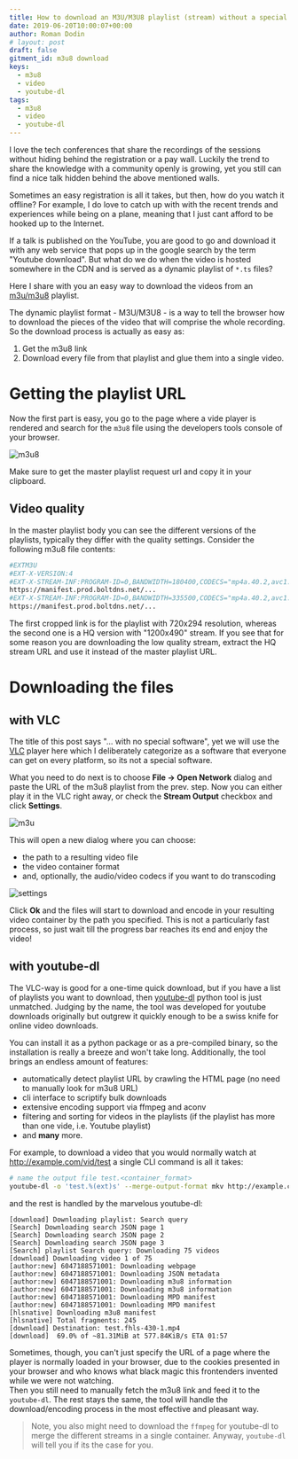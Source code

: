 ```yaml
---
title: How to download an M3U/M3U8 playlist (stream) without a special software
date: 2019-06-20T10:00:07+00:00
author: Roman Dodin
# layout: post
draft: false
gitment_id: m3u8 download
keys:
  - m3u8
  - video
  - youtube-dl
tags:
  - m3u8
  - video
  - youtube-dl
---
```


I love the tech conferences that share the recordings of the sessions without hiding behind the registration or a pay wall. Luckily the trend to share the knowledge with a community openly is growing, yet you still can find a nice talk hidden behind the above mentioned walls. 

Sometimes an easy registration is all it takes, but then, how do you watch it offline? For example, I do love to catch up with with the recent trends and experiences while being on a plane, meaning that I just cant afford to be hooked up to the Internet.

If a talk is published on the YouTube, you are good to go and download it with any web service that pops up in the google search by the term "Youtube download". But what do we do when the video is hosted somewhere in the CDN and is served as a dynamic playlist of `*.ts` files?

Here I share with you an easy way to download the videos from an [m3u/m3u8]([m3u8](https://en.wikipedia.org/wiki/M3U)) playlist.

<!--more-->

The dynamic playlist format - M3U/M3U8 - is a way to tell the browser how to download the pieces of the video that will comprise the whole recording. So the download process is actually as easy as:

1. Get the m3u8 link
2. Download every file from that playlist and glue them into a single video.

# Getting the playlist URL
Now the first part is easy, you go to the page where a vide player is rendered and search for the `m3u8` file using the developers tools console of your browser.

![m3u8](https://gitlab.com/rdodin/pics/-/wikis/uploads/d93e36091a2753714bdb6e56ba796a70/image.png)

Make sure to get the master playlist request url and copy it in your clipboard.

## Video quality
In the master playlist body you can see the different versions of the playlists, typically they differ with the quality settings. Consider the following m3u8 file contents:

```bash
#EXTM3U
#EXT-X-VERSION:4
#EXT-X-STREAM-INF:PROGRAM-ID=0,BANDWIDTH=180400,CODECS="mp4a.40.2,avc1.4d001e",RESOLUTION=720x294,AUDIO="audio-0",CLOSED-CAPTIONS=NONE
https://manifest.prod.boltdns.net/...
#EXT-X-STREAM-INF:PROGRAM-ID=0,BANDWIDTH=335500,CODECS="mp4a.40.2,avc1.4d001f",RESOLUTION=1200x490,AUDIO="audio-1",CLOSED-CAPTIONS=NONE
https://manifest.prod.boltdns.net/...
```

The first cropped link is for the playlist with 720x294 resolution, whereas the second one is a HQ version with "1200x490" stream. If you see that for some reason you are downloading the low quality stream, extract the HQ stream URL and use it instead of the master playlist URL.

# Downloading the files
## with VLC
The title of this post says "... with no special software", yet we will use the [VLC](https://www.videolan.org/vlc/) player here which I deliberately categorize as a software that everyone can get on every platform, so its not a special software.

What you need to do next is to choose **File -> Open Network** dialog and paste the URL of the m3u8 playlist from the prev. step. Now you can either play it in the VLC right away, or check the **Stream Output** checkbox and click **Settings**.

![m3u](https://gitlab.com/rdodin/pics/-/wikis/uploads/a7e2a5ccdb760fcb543914f7c244183b/image.png)

This will open a new dialog where you can choose:

* the path to a resulting video file
* the video container format
* and, optionally, the audio/video codecs if you want to do transcoding

![settings](https://gitlab.com/rdodin/pics/-/wikis/uploads/84ac91ad725e848045ea53ad5d818c0c/image.png)

Click **Ok** and the files will start to download and encode in your resulting video container by the path you specified. This is not a particularly fast process, so just wait till the progress bar reaches its end and enjoy the video!

## with youtube-dl
The VLC-way is good for a one-time quick download, but if you have a list of playlists you want to download, then [youtube-dl](https://github.com/ytdl-org/youtube-dl/blob/master/README.md#readme) python tool is just unmatched. Judging by the name, the tool was developed for youtube downloads originally but outgrew it quickly enough to be a swiss knife for online video downloads.

You can install it as a python package or as a pre-compiled binary, so the installation is really a breeze and won't take long. Additionally, the tool brings an endless amount of features:

* automatically detect playlist URL by crawling the HTML page (no need to manually look for m3u8 URL)
* cli interface to scriptify bulk downloads
* extensive encoding support via ffmpeg and aconv
* filtering and sorting for videos in the playlists (if the playlist has more than one vide, i.e. Youtube playlist)
* and **many** more.

For example, to download a video that you would normally watch at http://example.com/vid/test a single CLI command is all it takes:

```bash
# name the output file test.<container_format>
youtube-dl -o 'test.%(ext)s' --merge-output-format mkv http://example.com/vid/test
```
and the rest is handled by the marvelous youtube-dl:

```
[download] Downloading playlist: Search query
[Search] Downloading search JSON page 1
[Search] Downloading search JSON page 2
[Search] Downloading search JSON page 3
[Search] playlist Search query: Downloading 75 videos
[download] Downloading video 1 of 75
[author:new] 6047188571001: Downloading webpage
[author:new] 6047188571001: Downloading JSON metadata
[author:new] 6047188571001: Downloading m3u8 information
[author:new] 6047188571001: Downloading m3u8 information
[author:new] 6047188571001: Downloading MPD manifest
[author:new] 6047188571001: Downloading MPD manifest
[hlsnative] Downloading m3u8 manifest
[hlsnative] Total fragments: 245
[download] Destination: test.fhls-430-1.mp4
[download]  69.0% of ~81.31MiB at 577.84KiB/s ETA 01:57
```

Sometimes, though, you can't just specify the URL of a page where the player is normally loaded in your browser, due to the cookies presented in your browser and who knows what black magic this frontenders invented while we were not watching.  
Then you still need to manually fetch the m3u8 link and feed it to the `youtube-dl`. The rest stays the same, the tool will handle the download/encoding process in the most effective and pleasant way.

> Note, you also might need to download the `ffmpeg` for youtube-dl to merge the different streams in a single container. Anyway, `youtube-dl` will tell you if its the case for you.
